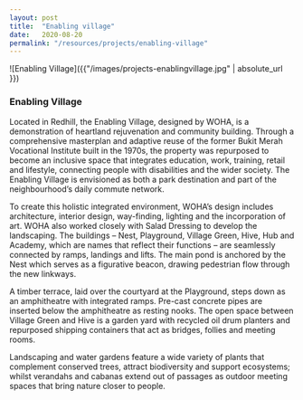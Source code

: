 ```yaml
---
layout: post
title:  "Enabling village"
date:   2020-08-20
permalink: "/resources/projects/enabling-village"
---
```

![Enabling Village]({{"/images/projects-enablingvillage.jpg" | absolute_url }})

### **Enabling Village**

Located in Redhill, the Enabling Village, designed by WOHA, is a demonstration of heartland rejuvenation and community building. Through a comprehensive masterplan and adaptive reuse of the former Bukit Merah Vocational Institute built in the 1970s, the property was repurposed to become an inclusive space that integrates education, work, training, retail and lifestyle, connecting people with disabilities and the wider society. The Enabling Village is envisioned as both a park destination and part of the neighbourhood’s daily commute network. 

To create this holistic integrated environment, WOHA’s design includes architecture, interior design, way-finding, lighting and the incorporation of art. WOHA also worked closely with Salad Dressing to develop the landscaping. The buildings – Nest, Playground, Village Green, Hive, Hub and Academy, which are names that reflect their functions – are seamlessly connected by ramps, landings and lifts. The main pond is anchored by the Nest which serves as a figurative beacon, drawing pedestrian flow through the new linkways. 

A timber terrace, laid over the courtyard at the Playground, steps down as an amphitheatre with integrated ramps. Pre-cast concrete pipes are inserted below the amphitheatre as resting nooks. The open space between Village Green and Hive is a garden yard with recycled oil drum planters and repurposed shipping containers that act as bridges, follies and meeting rooms. 

Landscaping and water gardens feature a wide variety of plants that complement conserved trees, attract biodiversity and support ecosystems; whilst verandahs and cabanas extend out of passages as outdoor meeting spaces that bring nature closer to people.
